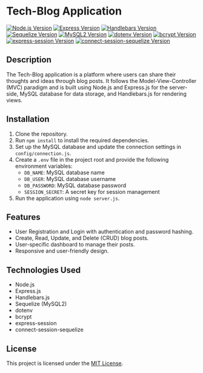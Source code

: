 # Tech-Blog Application

[![Node.js Version](https://img.shields.io/badge/node-%3E%3D%2012.0.0-brightgreen.svg)](https://nodejs.org/)
[![Express Version](https://img.shields.io/badge/express-%3E%3D%204.17.1-blue.svg)](https://expressjs.com/)
[![Handlebars Version](https://img.shields.io/badge/handlebars-%3E%3D%204.7.7-orange.svg)](https://handlebarsjs.com/)
[![Sequelize Version](https://img.shields.io/badge/sequelize-%3E%3D%206.6.2-yellow.svg)](https://sequelize.org/)
[![MySQL2 Version](https://img.shields.io/badge/mysql2-%3E%3D%202.3.3-lightgrey.svg)](https://www.npmjs.com/package/mysql2)
[![dotenv Version](https://img.shields.io/badge/dotenv-%3E%3D%208.2.0-lightgrey.svg)](https://www.npmjs.com/package/dotenv)
[![bcrypt Version](https://img.shields.io/badge/bcrypt-%3E%3D%205.0.1-lightgrey.svg)](https://www.npmjs.com/package/bcrypt)
[![express-session Version](https://img.shields.io/badge/express--session-%3E%3D%2011.3.5-lightgrey.svg)](https://www.npmjs.com/package/express-session)
[![connect-session-sequelize Version](https://img.shields.io/badge/connect--session--sequelize-%3E%3D%205.2.0-lightgrey.svg)](https://www.npmjs.com/package/connect-session-sequelize)

## Description
The Tech-Blog application is a platform where users can share their thoughts and ideas through blog posts. It follows the Model-View-Controller (MVC) paradigm and is built using Node.js and Express.js for the server-side, MySQL database for data storage, and Handlebars.js for rendering views.

## Installation
1. Clone the repository.
2. Run `npm install` to install the required dependencies.
3. Set up the MySQL database and update the connection settings in `config/connection.js`.
4. Create a `.env` file in the project root and provide the following environment variables:
   - `DB_NAME`: MySQL database name
   - `DB_USER`: MySQL database username
   - `DB_PASSWORD`: MySQL database password
   - `SESSION_SECRET`: A secret key for session management
5. Run the application using `node server.js`.

## Features
- User Registration and Login with authentication and password hashing.
- Create, Read, Update, and Delete (CRUD) blog posts.
- User-specific dashboard to manage their posts.
- Responsive and user-friendly design.

## Technologies Used
- Node.js
- Express.js
- Handlebars.js
- Sequelize (MySQL2)
- dotenv
- bcrypt
- express-session
- connect-session-sequelize

## License
This project is licensed under the [MIT License](LICENSE).

